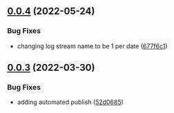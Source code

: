 ## [0.0.4](https://github.com/SpringRole/logger/compare/v0.0.3...v0.0.4) (2022-05-24)


### Bug Fixes

* changing log stream name to be 1 per date ([677f6c1](https://github.com/SpringRole/logger/commit/677f6c16601cb04e2e213e624414f285b9c28f0b))

## [0.0.3](https://github.com/SpringRole/logger/compare/v0.0.2...v0.0.3) (2022-03-30)


### Bug Fixes

* adding automated publish ([52d0685](https://github.com/SpringRole/logger/commit/52d0685e620db92d19d9e389f8d39aa510879bc6))
